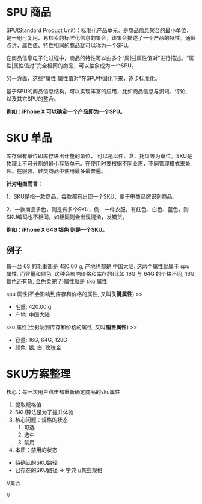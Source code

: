 # SPU 商品

SPU(Standard Product Unit)：标准化产品单元。是商品信息聚合的最小单位，是一组可复用、易检索的标准化信息的集合，该集合描述了一个产品的特性。通俗点讲，属性值、特性相同的商品就可以称为一个SPU。

在商品信息电子化过程中，商品的特性可以由多个“属性|属性值对”进行描述。“属性|属性值对”完全相同的商品，可以抽象成为一个SPU。

另一方面，这些“属性|属性值对”在SPU中固化下来，逐步标准化。

基于SPU的商品信息结构，可以实现丰富的应用，比如商品信息与资讯、评论、以及其它SPU的整合。

**例如：iPhone X 可以确定一个产品即为一个SPU。**

# SKU 单品

库存保有单位即库存进出计量的单位， 可以是以件、盒、托盘等为单位。SKU是物理上不可分割的最小存货单元。在使用时要根据不同业态，不同管理模式来处理。在服装、鞋类商品中使用最多最普遍。

**针对电商而言：**

1、SKU是指一款商品，每款都有出现一个SKU，便于电商品牌识别商品。

2、一款商品多色，则是有多个SKU，例：一件衣服，有红色、白色、蓝色，则SKU编码也不相同，如相同则会出现混淆，发错货。

**例如：iPhone X 64G 银色 则是一个SKU。**


## 例子

每一台 6S 的毛重都是 420.00 g, 产地也都是 中国大陆. 这两个属性就属于 spu 属性.
而容量和颜色, 这种会影响价格和库存的(比如 16G 与 64G 的价格不同, 16G 银色还有货, 金色卖完了)属性就是 sku 属性.

spu 属性(不会影响到库存和价格的属性, 又叫**关键属性**) >>

- 毛重: 420.00 g
- 产地: 中国大陆

sku 属性(会影响到库存和价格的属性, 又叫**销售属性**) >>

- 容量: 16G, 64G, 128G
- 颜色: 银, 白, 玫瑰金


# SKU方案整理
核心：每一次用户点击都重新确定商品的sku属性

1. 提取规格值
2. SKU算法是为了提升体验
3. 核心问题：规格的状态
   1. 可选
   2. 选中
   3. 禁用
4. 本质：禁用的状态

- 待确认的SKU路径
- 已存在的SKU路径
-> 字典
//某些规格

//集合

//